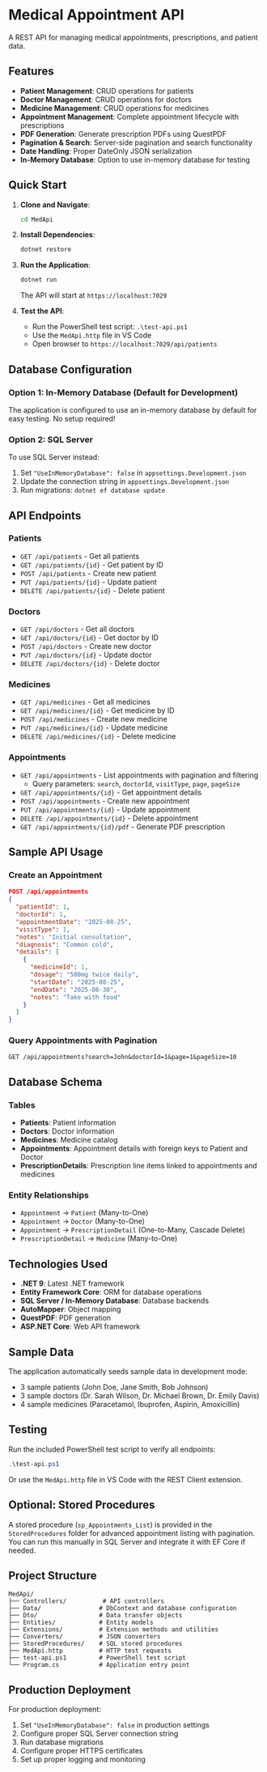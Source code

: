 # Medical Appointment API

A REST API for managing medical appointments, prescriptions, and patient data.

## Features

- **Patient Management**: CRUD operations for patients
- **Doctor Management**: CRUD operations for doctors
- **Medicine Management**: CRUD operations for medicines
- **Appointment Management**: Complete appointment lifecycle with prescriptions
- **PDF Generation**: Generate prescription PDFs using QuestPDF
- **Pagination & Search**: Server-side pagination and search functionality
- **Date Handling**: Proper DateOnly JSON serialization
- **In-Memory Database**: Option to use in-memory database for testing

## Quick Start

1. **Clone and Navigate**:

   ```bash
   cd MedApi
   ```

2. **Install Dependencies**:

   ```bash
   dotnet restore
   ```

3. **Run the Application**:

   ```bash
   dotnet run
   ```

   The API will start at `https://localhost:7029`

4. **Test the API**:
   - Run the PowerShell test script: `.\test-api.ps1`
   - Use the `MedApi.http` file in VS Code
   - Open browser to `https://localhost:7029/api/patients`

## Database Configuration

### Option 1: In-Memory Database (Default for Development)

The application is configured to use an in-memory database by default for easy testing. No setup required!

### Option 2: SQL Server

To use SQL Server instead:

1. Set `"UseInMemoryDatabase": false` in `appsettings.Development.json`
2. Update the connection string in `appsettings.Development.json`
3. Run migrations: `dotnet ef database update`

## API Endpoints

### Patients

- `GET /api/patients` - Get all patients
- `GET /api/patients/{id}` - Get patient by ID
- `POST /api/patients` - Create new patient
- `PUT /api/patients/{id}` - Update patient
- `DELETE /api/patients/{id}` - Delete patient

### Doctors

- `GET /api/doctors` - Get all doctors
- `GET /api/doctors/{id}` - Get doctor by ID
- `POST /api/doctors` - Create new doctor
- `PUT /api/doctors/{id}` - Update doctor
- `DELETE /api/doctors/{id}` - Delete doctor

### Medicines

- `GET /api/medicines` - Get all medicines
- `GET /api/medicines/{id}` - Get medicine by ID
- `POST /api/medicines` - Create new medicine
- `PUT /api/medicines/{id}` - Update medicine
- `DELETE /api/medicines/{id}` - Delete medicine

### Appointments

- `GET /api/appointments` - List appointments with pagination and filtering
  - Query parameters: `search`, `doctorId`, `visitType`, `page`, `pageSize`
- `GET /api/appointments/{id}` - Get appointment details
- `POST /api/appointments` - Create new appointment
- `PUT /api/appointments/{id}` - Update appointment
- `DELETE /api/appointments/{id}` - Delete appointment
- `GET /api/appointments/{id}/pdf` - Generate PDF prescription

## Sample API Usage

### Create an Appointment

```json
POST /api/appointments
{
  "patientId": 1,
  "doctorId": 1,
  "appointmentDate": "2025-08-25",
  "visitType": 1,
  "notes": "Initial consultation",
  "diagnosis": "Common cold",
  "details": [
    {
      "medicineId": 1,
      "dosage": "500mg twice daily",
      "startDate": "2025-08-25",
      "endDate": "2025-08-30",
      "notes": "Take with food"
    }
  ]
}
```

### Query Appointments with Pagination

```
GET /api/appointments?search=John&doctorId=1&page=1&pageSize=10
```

## Database Schema

### Tables

- **Patients**: Patient information
- **Doctors**: Doctor information
- **Medicines**: Medicine catalog
- **Appointments**: Appointment details with foreign keys to Patient and Doctor
- **PrescriptionDetails**: Prescription line items linked to appointments and medicines

### Entity Relationships

- `Appointment` → `Patient` (Many-to-One)
- `Appointment` → `Doctor` (Many-to-One)
- `Appointment` → `PrescriptionDetail` (One-to-Many, Cascade Delete)
- `PrescriptionDetail` → `Medicine` (Many-to-One)

## Technologies Used

- **.NET 9**: Latest .NET framework
- **Entity Framework Core**: ORM for database operations
- **SQL Server / In-Memory Database**: Database backends
- **AutoMapper**: Object mapping
- **QuestPDF**: PDF generation
- **ASP.NET Core**: Web API framework

## Sample Data

The application automatically seeds sample data in development mode:

- 3 sample patients (John Doe, Jane Smith, Bob Johnson)
- 3 sample doctors (Dr. Sarah Wilson, Dr. Michael Brown, Dr. Emily Davis)
- 4 sample medicines (Paracetamol, Ibuprofen, Aspirin, Amoxicillin)

## Testing

Run the included PowerShell test script to verify all endpoints:

```powershell
.\test-api.ps1
```

Or use the `MedApi.http` file in VS Code with the REST Client extension.

## Optional: Stored Procedures

A stored procedure (`sp_Appointments_List`) is provided in the `StoredProcedures` folder for advanced appointment listing with pagination. You can run this manually in SQL Server and integrate it with EF Core if needed.

## Project Structure

```
MedApi/
├── Controllers/          # API controllers
├── Data/                # DbContext and database configuration
├── Dto/                 # Data transfer objects
├── Entities/            # Entity models
├── Extensions/          # Extension methods and utilities
├── Converters/          # JSON converters
├── StoredProcedures/    # SQL stored procedures
├── MedApi.http          # HTTP test requests
├── test-api.ps1         # PowerShell test script
└── Program.cs           # Application entry point
```

## Production Deployment

For production deployment:

1. Set `"UseInMemoryDatabase": false` in production settings
2. Configure proper SQL Server connection string
3. Run database migrations
4. Configure proper HTTPS certificates
5. Set up proper logging and monitoring
